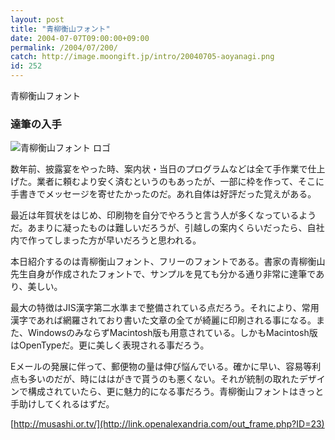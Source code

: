 ```yaml
---
layout: post
title: "青柳衡山フォント"
date: 2004-07-07T09:00:00+09:00
permalink: /2004/07/200/
catch: http://image.moongift.jp/intro/20040705-aoyanagi.png
id: 252
---
```

青柳衡山フォント  
<!--more-->

### 達筆の入手
  

![青柳衡山フォント ロゴ](http://image.moongift.jp/intro/20040705-aoyanagi.png "青柳衡山フォント ロゴ")

  

数年前、披露宴をやった時、案内状・当日のプログラムなどは全て手作業で仕上げた。業者に頼むより安く済むというのもあったが、一部に枠を作って、そこに手書きでメッセージを寄せたかったのだ。あれ自体は好評だった覚えがある。

  

最近は年賀状をはじめ、印刷物を自分でやろうと言う人が多くなっているようだ。あまりに凝ったものは難しいだろうが、引越しの案内くらいだったら、自社内で作ってしまった方が早いだろうと思われる。

  

本日紹介するのは青柳衡山フォント、フリーのフォントである。書家の青柳衡山先生自身が作成されたフォントで、サンプルを見ても分かる通り非常に達筆であり、美しい。

  

最大の特徴はJIS漢字第二水準まで整備されている点だろう。それにより、常用漢字であれば網羅されており書いた文章の全てが綺麗に印刷される事になる。また、WindowsのみならずMacintosh版も用意されている。しかもMacintosh版はOpenTypeだ。更に美しく表現される事だろう。

  

Eメールの発展に伴って、郵便物の量は伸び悩んでいる。確かに早い、容易等利点も多いのだが、時にははがきで貰うのも悪くない。それが統制の取れたデザインで構成されていたら、更に魅力的になる事だろう。青柳衡山フォントはきっと手助けしてくれるはずだ。

  

[http://musashi.or.tv/](http://link.openalexandria.com/out_frame.php?ID=23)

